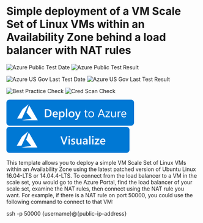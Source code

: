 # Simple deployment of a VM Scale Set of Linux VMs within an Availability Zone behind a load balancer with NAT rules

![Azure Public Test Date](https://azurequickstartsservice.blob.core.windows.net/badges/201-vmss-linux-nat-zones/PublicLastTestDate.svg)
![Azure Public Test Result](https://azurequickstartsservice.blob.core.windows.net/badges/201-vmss-linux-nat-zones/PublicDeployment.svg)

![Azure US Gov Last Test Date](https://azurequickstartsservice.blob.core.windows.net/badges/201-vmss-linux-nat-zones/FairfaxLastTestDate.svg)
![Azure US Gov Last Test Result](https://azurequickstartsservice.blob.core.windows.net/badges/201-vmss-linux-nat-zones/FairfaxDeployment.svg)

![Best Practice Check](https://azurequickstartsservice.blob.core.windows.net/badges/201-vmss-linux-nat-zones/BestPracticeResult.svg)
![Cred Scan Check](https://azurequickstartsservice.blob.core.windows.net/badges/201-vmss-linux-nat-zones/CredScanResult.svg)

[![Deploy To Azure](https://raw.githubusercontent.com/Azure/azure-quickstart-templates/master/1-CONTRIBUTION-GUIDE/images/deploytoazure.svg?sanitize=true)](https://portal.azure.com/#create/Microsoft.Template/uri/https%3A%2F%2Fraw.githubusercontent.com%2FAzure%2Fazure-quickstart-templates%2Fmaster%2F201-vmss-linux-nat-zones%2Fazuredeploy.json)  [![Visualize](https://raw.githubusercontent.com/Azure/azure-quickstart-templates/master/1-CONTRIBUTION-GUIDE/images/visualizebutton.svg?sanitize=true)](http://armviz.io/#/?load=https%3A%2F%2Fraw.githubusercontent.com%2FAzure%2Fazure-quickstart-templates%2Fmaster%2F201-vmss-linux-nat-zones%2Fazuredeploy.json)

This template allows you to deploy a simple VM Scale Set of Linux VMs within an Availability Zone using the latest patched version of Ubuntu Linux 16.04-LTS or 14.04.4-LTS. To connect from the load balancer to a VM in the scale set, you would go to the Azure Portal, find the load balancer of your scale set, examine the NAT rules, then connect using the NAT rule you want. For example, if there is a NAT rule on port 50000, you could use the following command to connect to that VM:

ssh -p 50000 {username}@{public-ip-address}



